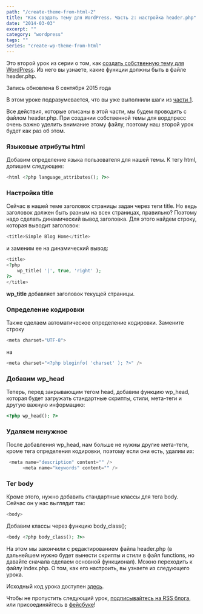 ```yaml
---
path: "/create-theme-from-html-2"
title: "Как создать тему для WordPress. Часть 2: настройка header.php"
date: "2014-03-03"
excerpt: ""
category: "wordpress"
tags: ""
series: "create-wp-theme-from-html"
---
```


Это второй урок из серии о том, как [создать собственную тему для WordPress](http://oriolo.ru/series/create-wp-theme-from-html/). Из него вы узнаете, какие функции должны быть в файле header.php.

Запись обновлена 6 сентября 2015 года

В этом уроке подразумевается, что вы уже выполнили шаги из [части 1](http://oriolo.ru/vyorstka/create-theme-from-html-1/ "Создаем собственную тему для WordPress на основе HTML-шаблона. Часть 1").

Все действия, которые описаны в этой части, мы будем проводить с файлом header.php. При создании собственной темы для вордпресс очень важно уделить внимание этому файлу, поэтому наш второй урок будет как раз об этом.

### Языковые атрибуты html

Добавим определение языка пользователя для нашей темы. К тегу html, допишем следующее:

```php
<html <?php language_attributes(); ?>>
```

### Настройка title

Сейчас в нашей теме заголовок страницы задан через теги title. Но ведь заголовок должен быть разным на всех страницах, правильно? Поэтому надо сделать динамический вывод заголовка. Для этого найдем строку, которая выводит заголовок:

```php
<title>Simple Blog Home</title>
```

и заменим ее на динамический вывод:

```php
<title>
<?php
	wp_title( '|', true, 'right' );
?>
</title>
```

**wp\_title** добавляет заголовок текущей страницы.

### Определение кодировки

Также сделаем автоматическое определение кодировки. Замените строку

```php
<meta charset="UTF-8">
```

на

```php
<meta charset="<?php bloginfo( 'charset' ); ?>" />
```

### Добавим wp\_head

Теперь, перед закрывающим тегом head, добавим функцию wp\_head, которая будет загружать стандартные скрипты, стили, мета-теги и другую важную информацию:

```php
<?php wp_head(); ?>
```

### Удаляем ненужное

После добавления wp\_head, нам больше не нужны другие мета-теги, кроме тега определения кодировки, поэтому если они есть, удалим их:

```php
 <meta name="description" content="" />
      <meta name="keywords" content="" />
```

### Тег body

Кроме этого, нужно добавить стандартные классы для тега body. Сейчас он у нас выглядит так:

```php
<body>
```

Добавим классы через функцию body\_class();

```php
<body <?php body_class(); ?>>
```

На этом мы закончили с редактированием файла header.php (в дальнейшем нужно будет вынести скрипты и стили в файл functions, но давайте сначала сделаем основной функционал). Можно переходить к файлу index.php. О том, как его настроить, вы узнаете из следующего урока.

Исходный код урока доступен [здесь](https://github.com/ierhyna/wp-theme-howto/archive/Step_2.zip).

Чтобы не пропустить следующий урок, [подписывайтесь на RSS блога](http://feeds.feedburner.com/oriolo_ru), или присоединяйтесь в [фейсбуке](https://www.facebook.com/oriolo.ru)!
